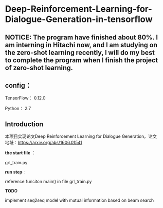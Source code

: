 # Deep-Reinforcement-Learning-for-Dialogue-Generation-in-tensorflow

## NOTICE: The program have finished about 80%. I am interning in Hitachi now, and I am studying on the zero-shot learning recently,  I will do my best to complete the program when I finish the project of zero-shot learning.
## config：


TensorFlow： 0.12.0


Python： 2.7


## Introduction
本项目实现论文Deep Reinforcement Learning for Dialogue Generation，论文地址：https://arxiv.org/abs/1606.01541


**the start file** ： 


grl_train.py


**run step** :


reference funciton main() in file grl_train.py 


**TODO**


implement  seq2seq model with mutual information based on beam search


